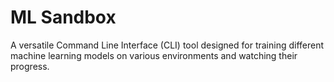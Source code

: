 # ML Sandbox
A versatile Command Line Interface (CLI) tool designed for training different machine learning models on various environments and watching their progress.

